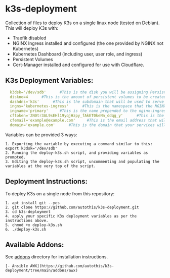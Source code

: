 k3s-deployment
===========================

Collection of files to deploy K3s on a single linux node (tested on Debian).
This will deploy K3s with:
  - Traefik disabled
  - NGINX Ingress installed and configured (the one provided by NGINX not Kubernetes)
  - Kubernetes Dashboard (including user, user role, and ingress)
  - Persistent Volumes
  - Cert-Manager installed and configured for use with Cloudflare.

K3s Deployment Variables:
------------------------

```yml
  k3dsk='/dev/sdb'      #This is the disk you will be assigning Persistent Volumes to K3s from.
  diskno=4      #This is the amount of persistent volumes to be created.
  dashdns='k3s'      #This is the subdomain that will be used to serve your Kubernetes Dashboard.
  ingns='kubernetes-ingress'      #This is the namespace that the NGINX ingress will be deployed to.
  ingname='primary'     #This is the name prepended to the nginx-ingress pod name.
  cftoken='ZN0tr3AL9sEHl19yqjHzpy_fAkET0keNn_ddqg_y'      #This is the cloudflare token to be used by cert-manager.
  cfemail='example@example.com'     #This is the email address that will be associated with your LetsEncrypt certificates.
  domain='example.com'      #This is the domain that your services will be available on.
```

  Variables can be provided 3 ways:

    1. Exporting the variable by executing a command similar to this: export k3dsk='/dev/sdb'
    2. Running the deploy-k3s.sh script, and providing variables as prompted.
    3. Editing the deploy-k3s.sh script, uncommenting and populating the variables at the very top of the script.

Deployment Instructions:
------------------------

  To deploy K3s on a single node from this repository:

    1. apt install git --yes
    2. git clone https://github.com/autothis/k3s-deployment.git
    3. cd k3s-deployment
    4. apply your specific K3s deployment variables as per the instructions above.
    5. chmod +x deploy-k3s.sh
    6. ./deploy-k3s.sh

Available Addons:
-----------------

  See [addons](https://github.com/autothis/k3s-deployment/tree/main/addons) directory for installation instructions.
  
    [- Ansible AWX](https://github.com/autothis/k3s-deployment/tree/main/addons/awx)
